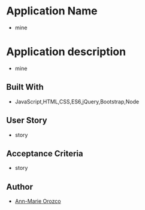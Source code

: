 
  # Application Name
  * mine

  # Application description
  * mine

  ## Built With
  * JavaScript,HTML,CSS,ES6,jQuery,Bootstrap,Node

  ## User Story
  * story 

  ## Acceptance Criteria
  * story 

  ## Author
  * [Ann-Marie Orozco](https://github.com/ann760)

    